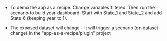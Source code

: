 - To demo the app as a recipe. Change variables filtered. Then run the scenario to build year dashboard. 
Start with State_1 and State_2 and add State_6 (keeping year to 1). 

- The exposed dataset will change - it will trigger a scenario (on dataset change) in the "app-as-a-recipe/plugin" project